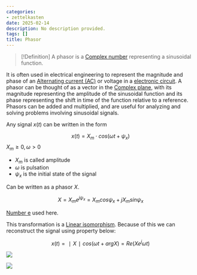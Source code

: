 ```yaml
---
categories:
- zettelkasten
date: 2025-02-14
description: No description provided.
tags: []
title: Phasor
---
```


> [!Definition]
> A phasor is a [Complex number](Complex%20number.md) representing a sinusoidal function. 

It is often used in electrical engineering to represent the magnitude and phase of an [Alternating current (AC)](Alternating%20current%20(AC)) or voltage in a [electronic circuit](electronic%20circuit). A phasor can be thought of as a vector in the [Complex plane](Complex%20plane.md), with its magnitude representing the amplitude of the sinusoidal function and its phase representing the shift in time of the function relative to a reference. Phasors can be added and multiplied, and are useful for analyzing and solving problems involving sinusoidal signals.

Any signal $x(t)$ can be written in the form

$$x(t) = X_m \cdot cos(\omega t + \psi_x)$$$X_m \geq 0, \omega > 0$

- $X_m$ is called amplitude
- $\omega$ is pulsation
- $\psi_x$ is the initial state of the signal 

Can be written as a phasor $X$.

$$X = X_me^{j\psi_x} = X_m cos\psi_x + jX_m sin\psi_x$$

[Number e](Number%20e.md) used here.

This transformation is a [Linear isomorphism](Linear%20isomorphism). Because of this we can reconstruct the signal using property below:

$$x(t) = ∣X∣ cos(\omega t + arg X) = Re(Xe^j\omega t)$$

![](Complex%20number.md#Argument|Argument%20of%20complex%20number)

![](Complex%20number.md#Magnitude|Magnitude)